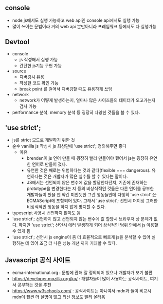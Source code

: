 ## console

- node js에서도 실행 가능하고 web api인 console api에서도 실행 가능
- 많이 쓰이는 문법이라 거의 web api 뿐만아니라 프레임워크 등에서도 다 실행가능

## Devtool

- console
  - js 작성해서 실행 가능
  - 간단한 js기능 구현 가능
- source
  - 디버깅시 유용
  - 작성한 코드 확인 가능
  - break point 를 걸어서 디버깅할 때도 유용하게 쓰임
- network
  - network가 어떻게 발생하는지, 얼마나 많은 사이즈들의 데이터가 오고가는지 검사 가능
- performance 분석, memory 분석 등 굉장히 다양한 것들을 볼 수 있다.

## 'use strict';

- js를 strict 모드로 개발하기 위한 것
- 순수 vanilla js 작성시 js 최상단에 'use strict'; 정의해주면 좋다
  - 이유
    - brenden이 js 언어 만들 때 굉장히 빨리 만들어야 했어서 js는 굉장히 유연한 언어로 만들어 졌다.
    - 유연한 것은 때로는 위험하다는 것과 같다(flexible === dangerous). 유연하다는 것은 개발자가 많은 실수를 할 수 있다는 말이다.
    - JS에서는 선언되지 않은 변수에 값을 할당한다던지, 기존에 존재하는 prototype을 변경한다는 지 등의 비상식적인 것들은 다른 언어를 공부한 개발자들이 봤을 땐 약간 미친듯한 그런 행동들인데 다행히 'use strict';은 ECMAScript에 포함되어 있다. 그래서 'use strict'; 선언시 더이상 그러한 비상식적인 행동을 하지 않게 방지할 수 있다.
- typescript 사용시 선언하지 않아도 됨
- 'use strict'; 선언하지 않고 선언되지 않는 변수에 값 할당시 브라우저 상 문제가 없다. 하지만 'use strict'; 선언시 에러 발생하게 되어 상식적인 범위 안에서 js 이용할 수 있게 됨
- 'use strict'; 선언시 js engine이 좀 더 효율적으로 빠르게 js을 분석할 수 있어 실행하는 데 있어 조금 더 나은 성능 개선 까지 기대할 수 있다.

## Javascript 공식 사이트

- ecma-international.org : 문법에 관해 잘 정의되어 있으나 개발자가 보기 불편
- https://developer.mozilla.org/ko/ : 개발자들이 많이 사용하는 공식사이트, 여기서 공부하는 것을 추천
- https://www.w3schools.com/ : 공식사이트는 아니여서 mdn과 둘이 비교시 mdn이 훨씬 더 설명이 많고 최신 정보도 빨리 올라옴
